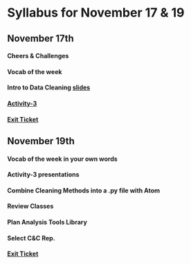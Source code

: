 # Syllabus for November 17 & 19


## November 17th
#### Cheers & Challenges
#### Vocab of the week 
#### Intro to Data Cleaning [slides](https://docs.google.com/presentation/d/1ebcwL3JGQHAtuCZh_58l_6WEsm4OBVvYowi-IEdRCPQ/edit?usp=sharing) 
#### [Activity-3](https://github.com/deerow22/EscapeEarth/blob/main/interns/Activities/Instructions/Activity-3.md)
#### [Exit Ticket](https://docs.google.com/forms/d/e/1FAIpQLSfhexyVY226Fo7eyEtHve_MwAFkbjSh_eVrbftjhPyLBquDqQ/viewform?usp=sf_link)



## November 19th
#### Vocab of the week in your own words
#### Activity-3 presentations
#### Combine Cleaning Methods into a .py file with Atom 
#### Review Classes
#### Plan Analysis Tools Library 
#### Select C&C Rep.
#### [Exit Ticket](https://docs.google.com/forms/d/e/1FAIpQLSfhexyVY226Fo7eyEtHve_MwAFkbjSh_eVrbftjhPyLBquDqQ/viewform?usp=sf_link)
